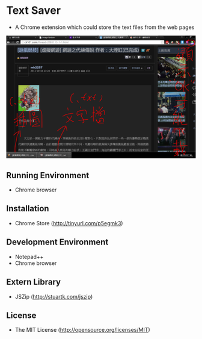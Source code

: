 # Text Saver

- A Chrome extension which could store the text files from the web pages

![res](screenshot/ChromeExtension_TextSaver_1.PNG)

## Running Environment

- Chrome browser

## Installation

- Chrome Store (http://tinyurl.com/p5egmk3)

## Development Environment

- Notepad++
- Chrome browser

## Extern Library

- JSZip (http://stuartk.com/jszip)

## License

- The MIT License (http://opensource.org/licenses/MIT)

